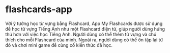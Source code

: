 # flashcards-app
  Với ý tưởng học từ vựng bằng Flashcard, App My Flashcards được sử dụng để học từ vựng Tiếng Anh như một Flashcard điện tử, giúp người dùng hứng thú hơn với việc học Tiếng Anh.
  Người dùng có thể thêm từ vựng và chú thích cho mỗi Flashcard của mình. Ngoài ra, người dùng có thể ôn tập lại từ đó và chơi mini game để củng cố kiến thức đã học.
